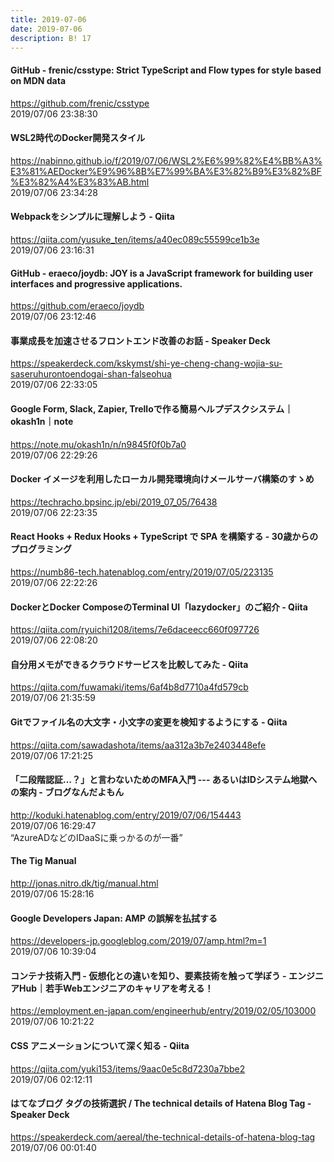 ```yaml
---
title: 2019-07-06
date: 2019-07-06
description: B! 17
---
```


#### GitHub - frenic/csstype: Strict TypeScript and Flow types for style based on MDN data
https://github.com/frenic/csstype<br>
2019/07/06 23:38:30<br>


#### WSL2時代のDocker開発スタイル
https://nabinno.github.io/f/2019/07/06/WSL2%E6%99%82%E4%BB%A3%E3%81%AEDocker%E9%96%8B%E7%99%BA%E3%82%B9%E3%82%BF%E3%82%A4%E3%83%AB.html<br>
2019/07/06 23:34:28<br>


#### Webpackをシンプルに理解しよう - Qiita
https://qiita.com/yusuke_ten/items/a40ec089c55599ce1b3e<br>
2019/07/06 23:16:31<br>


#### GitHub - eraeco/joydb: JOY is a JavaScript framework for building user interfaces and progressive applications.
https://github.com/eraeco/joydb<br>
2019/07/06 23:12:46<br>


#### 事業成長を加速させるフロントエンド改善のお話 - Speaker Deck
https://speakerdeck.com/kskymst/shi-ye-cheng-chang-wojia-su-saseruhurontoendogai-shan-falseohua<br>
2019/07/06 22:33:05<br>


#### Google Form, Slack, Zapier, Trelloで作る簡易ヘルプデスクシステム｜okash1n｜note
https://note.mu/okash1n/n/n9845f0f0b7a0<br>
2019/07/06 22:29:26<br>


#### Docker イメージを利用したローカル開発環境向けメールサーバ構築のすゝめ
https://techracho.bpsinc.jp/ebi/2019_07_05/76438<br>
2019/07/06 22:23:35<br>


#### React Hooks + Redux Hooks + TypeScript で SPA を構築する - 30歳からのプログラミング
https://numb86-tech.hatenablog.com/entry/2019/07/05/223135<br>
2019/07/06 22:22:26<br>


#### DockerとDocker ComposeのTerminal UI「lazydocker」のご紹介 - Qiita
https://qiita.com/ryuichi1208/items/7e6daceecc660f097726<br>
2019/07/06 22:08:20<br>


#### 自分用メモができるクラウドサービスを比較してみた - Qiita
https://qiita.com/fuwamaki/items/6af4b8d7710a4fd579cb<br>
2019/07/06 21:35:59<br>


#### Gitでファイル名の大文字・小文字の変更を検知するようにする - Qiita
https://qiita.com/sawadashota/items/aa312a3b7e2403448efe<br>
2019/07/06 17:21:25<br>


#### 「二段階認証…？」と言わないためのMFA入門 --- あるいはIDシステム地獄への案内 - ブログなんだよもん
http://koduki.hatenablog.com/entry/2019/07/06/154443<br>
2019/07/06 16:29:47<br>
“AzureADなどのIDaaSに乗っかるのが一番”


#### The Tig Manual
http://jonas.nitro.dk/tig/manual.html<br>
2019/07/06 15:28:16<br>


#### Google Developers Japan: AMP の誤解を払拭する
https://developers-jp.googleblog.com/2019/07/amp.html?m=1<br>
2019/07/06 10:39:04<br>


#### コンテナ技術入門 - 仮想化との違いを知り、要素技術を触って学ぼう - エンジニアHub｜若手Webエンジニアのキャリアを考える！
https://employment.en-japan.com/engineerhub/entry/2019/02/05/103000<br>
2019/07/06 10:21:22<br>


#### CSS アニメーションについて深く知る - Qiita
https://qiita.com/yuki153/items/9aac0e5c8d7230a7bbe2<br>
2019/07/06 02:12:11<br>


#### はてなブログ タグの技術選択 / The technical details of Hatena Blog Tag - Speaker Deck
https://speakerdeck.com/aereal/the-technical-details-of-hatena-blog-tag<br>
2019/07/06 00:01:40<br>


